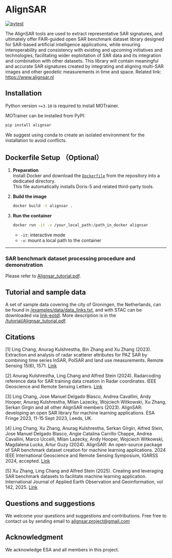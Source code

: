 # AlignSAR
[![pytest](https://github.com/Bingquan-InSAR/alignSAR/actions/workflows/tests.yml/badge.svg)](https://github.com/Bingquan-InSAR/alignSAR/actions/workflows/tests.yml)

The AlignSAR tools are used to extract representative SAR signatures, and ultimately offer FAIR-guided open SAR benchmark dataset library designed for SAR-based artificial intelligence applications, while ensuring interoperability and consistency with existing and upcoming initiatives and technologies, facilitating wider exploitation of SAR data and its integration and combination with other datasets. This library will contain meaningful and accurate SAR signatures created by integrating and aligning multi-SAR images and other geodetic measurements in time and space. Related link: https://www.alignsar.nl

## Installation

Python version `>=3.10` is required to install MOTrainer.

MOTrainer can be installed from PyPI:

```sh
pip install alignsar
```

We suggest using conda to create an isolated environment for the installation to avoid conflicts.
 
## Dockerfile Setup （Optional）

1. **Preparation**  
   Install Docker and download the [`Dockerfile`](https://github.com/AlignSAR/alignSAR) from the repository into a dedicated directory.  
   This file automatically installs Doris-5 and related third-party tools.

2. **Build the image**
   ```bash
   docker build -t alignsar .
   ```

3. **Run the container**
   ```bash
   docker run -it -v /your_local_path:/path_in_docker alignsar
   ```

   * `-it`: interactive mode  
   * `-v`: mount a local path to the container

---

###	SAR benchmark dataset processing procedure and demonstration 
Please refer to [Alignsar_tutorial.pdf](https://github.com/AlignSAR/alignSAR/blob/main/tutorial/AlignSAR_tutorial.pdf).



## Tutorial and sample data
A set of sample data covering the city of Groningen, the Netherlands, can be found in [/examples/data/data_links.txt]( https://github.com/AlignSAR/alignSAR/blob/main/examples/data/data_links.txt), and with STAC can be downloaded via [link-eotdl](https://www.eotdl.com/datasets/). More description is in the [/tutorial/Alignsar_tutorial.pdf](https://github.com/AlignSAR/alignSAR/blob/main/tutorial/AlignSAR_tutorial.pdf).

## Citations
[1] Ling Chang, Anurag Kulshrestha, Bin Zhang and Xu Zhang (2023). Extraction and analysis of radar scatterer attributes for PAZ SAR by combining time series InSAR, PolSAR and land use measurements. Remote Sensing 15(6), 1571. [Link](https://doi.org/10.3390/rs15061571)

[2] Anurag Kulshrestha, Ling Chang and Alfred Stein (2024). Radarcoding reference data for SAR training data creation in Radar coordinates. IEEE Geoscience and Remote Sensing Letters. [Link](https://ieeexplore.ieee.org/document/10478187)

[3] Ling Chang, Jose Manuel Delgado Blasco, Andrea Cavallini, Andy Hooper, Anurag Kulshrestha, Milan Lazecky, Wojciech Witkowski, Xu Zhang, Serkan Girgin and all other AlignSAR members (2023). AlignSAR: developing an open SAR library for machine learning applications. ESA Fringe 2023, 11-15 Sept 2023, Leeds, UK.

[4] Ling Chang, Xu Zhang, Anurag Kulshrestha, Serkan Girgin, Alfred Stein, Jose Manuel Delgado Blasco, Angie Catalina Carrillo Chappe, Andrea Cavallini, Marco Uccelli, Milan  Lazecky, Andy Hooper, Wojciech Witkowski,  Magdalena Lucka, Artur Guzy (2024). AlignSAR: An open-source package of SAR benchmark dataset creation for machine learning applications. 2024 IEEE International Geoscience and Remote Sensing Symposium, IGARSS 2024, accepted. [Link](https://surfdrive.surf.nl/files/index.php/s/yAgIc2QQ84ht3c1)

[5] Xu Zhang, Ling Chang and Alfred Stein (2025). Creating and leveraging SAR benchmark datasets to facilitate machine learning application. International Journal of Applied Earth Observation and Geoinformation, vol 142, 2025. [Link](https://doi.org/10.1016/j.jag.2025.104722)

## Questions and suggestions
We welcome your questions and suggestions and contributions. Free free to contact us by sending email to alignsar.project@gmail.com

## Acknowledgment
We acknowledge ESA and all members in this project. 
